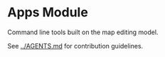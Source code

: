 # Apps Module

Command line tools built on the map editing model.

See [../AGENTS.md](../AGENTS.md) for contribution guidelines.
